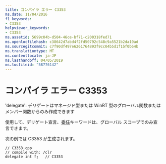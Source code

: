 ```yaml
---
title: コンパイラ エラー C3353
ms.date: 11/04/2016
f1_keywords:
- C3353
helpviewer_keywords:
- C3353
ms.assetid: 5699c04b-d504-46ce-bf71-c200318fed71
ms.openlocfilehash: c38642d7abd4f2fd50792c548c9a5521b2da10ad
ms.sourcegitcommit: c7f90df497e6261764893f9cc04b5d1f1bf0b64b
ms.translationtype: MT
ms.contentlocale: ja-JP
ms.lasthandoff: 04/05/2019
ms.locfileid: "58776142"
---
```

# <a name="compiler-error-c3353"></a>コンパイラ エラー C3353

'delegate': デリゲートはマネージド型または WinRT 型のグローバル関数またはメンバー関数からのみ作成できます

使用して、デリゲート宣言、[委任](../../extensions/delegate-cpp-component-extensions.md)キーワードは、グローバル スコープでのみ宣言できます。

次の例では C3353 が生成されます。

```
// C3353.cpp
// compile with: /clr
delegate int f;   // C3353
```